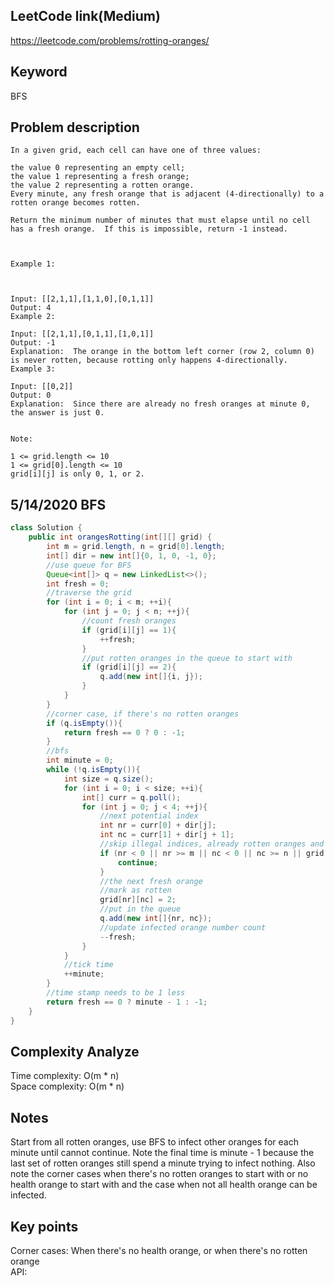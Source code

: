 ## LeetCode link(Medium)
https://leetcode.com/problems/rotting-oranges/

## Keyword
BFS

## Problem description
```
In a given grid, each cell can have one of three values:

the value 0 representing an empty cell;
the value 1 representing a fresh orange;
the value 2 representing a rotten orange.
Every minute, any fresh orange that is adjacent (4-directionally) to a rotten orange becomes rotten.

Return the minimum number of minutes that must elapse until no cell has a fresh orange.  If this is impossible, return -1 instead.

 

Example 1:



Input: [[2,1,1],[1,1,0],[0,1,1]]
Output: 4
Example 2:

Input: [[2,1,1],[0,1,1],[1,0,1]]
Output: -1
Explanation:  The orange in the bottom left corner (row 2, column 0) is never rotten, because rotting only happens 4-directionally.
Example 3:

Input: [[0,2]]
Output: 0
Explanation:  Since there are already no fresh oranges at minute 0, the answer is just 0.
 

Note:

1 <= grid.length <= 10
1 <= grid[0].length <= 10
grid[i][j] is only 0, 1, or 2.
```
## 5/14/2020 BFS

```java
class Solution {
    public int orangesRotting(int[][] grid) {
        int m = grid.length, n = grid[0].length;
        int[] dir = new int[]{0, 1, 0, -1, 0};
        //use queue for BFS
        Queue<int[]> q = new LinkedList<>();
        int fresh = 0;
        //traverse the grid
        for (int i = 0; i < m; ++i){
            for (int j = 0; j < n; ++j){
                //count fresh oranges
                if (grid[i][j] == 1){
                    ++fresh;
                }
                //put rotten oranges in the queue to start with
                if (grid[i][j] == 2){
                    q.add(new int[]{i, j});
                }
            }
        }
        //corner case, if there's no rotten oranges
        if (q.isEmpty()){
            return fresh == 0 ? 0 : -1;
        }
        //bfs
        int minute = 0;
        while (!q.isEmpty()){
            int size = q.size();
            for (int i = 0; i < size; ++i){
                int[] curr = q.poll();
                for (int j = 0; j < 4; ++j){
                    //next potential index
                    int nr = curr[0] + dir[j];
                    int nc = curr[1] + dir[j + 1];
                    //skip illegal indices, already rotten oranges and empty cells
                    if (nr < 0 || nr >= m || nc < 0 || nc >= n || grid[nr][nc] == 0 || grid[nr][nc] == 2){
                        continue;
                    }
                    //the next fresh orange
                    //mark as rotten
                    grid[nr][nc] = 2;
                    //put in the queue
                    q.add(new int[]{nr, nc});
                    //update infected orange number count
                    --fresh;
                }
            }
            //tick time
            ++minute;
        }
        //time stamp needs to be 1 less
        return fresh == 0 ? minute - 1 : -1;
    }
}
```

## Complexity Analyze
Time complexity: O(m * n)\
Space complexity: O(m * n)

## Notes
Start from all rotten oranges, use BFS to infect other oranges for each minute until cannot continue. Note the final time is minute - 1 because the last set of rotten oranges still spend a minute trying to infect nothing. Also note the corner cases when there's no rotten oranges to start with or no health orange to start with and the case when not all health orange can be infected.

## Key points
Corner cases: When there's no health orange, or when there's no rotten orange\
API:
